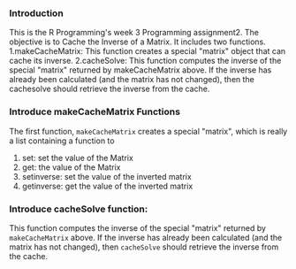 ### Introduction

This is the R Programming's week 3 Programming assignment2. The objective is to Cache the Inverse of a Matrix.
It includes two functions.
1.makeCacheMatrix: This function creates a special "matrix" object that can cache its inverse.
2.cacheSolve: This function computes the inverse of the special "matrix" returned by makeCacheMatrix above. If the inverse has already been calculated (and the matrix has not changed), then the cachesolve should retrieve the inverse from the cache.


### Introduce makeCacheMatrix Functions 
The first function, `makeCacheMatrix` creates a special "matrix", which is
really a list containing a function to

1.  set: set the value of the Matrix
2.  get: the value of the Matrix
3.  setinverse: set the value of the inverted matrix
4.  getinverse: get the value of the inverted matrix


### Introduce cacheSolve function: 
This function computes the inverse of the special "matrix" returned 
by `makeCacheMatrix` above. If the inverse has already been calculated 
(and the matrix has not changed), then `cacheSolve` should retrieve 
the inverse from the cache.
